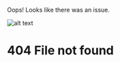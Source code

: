Oops! Looks like there was an issue.

![alt text](https://github.com/rychao/rychao.github.io/pepe.jpeg)

# 404 File not found
